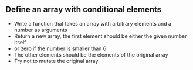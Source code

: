 ## Define an array with conditional elements

* Write a function that takes an array with arbitrary elements and a number as arguments
* Return a new array, the first element should be either the given number itself
* or zero if the number is smaller than 6
* The other elements should be the elements of the original array
* Try not to mutate the original array